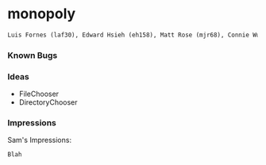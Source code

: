 # monopoly
```md
Luis Fornes (laf30), Edward Hsieh (eh158), Matt Rose (mjr68), Connie Wu (cw342), Stephanie Zhang (slz6), Sam Zhang (syz5)
```

### Known Bugs

### Ideas
- FileChooser 
- DirectoryChooser

### Impressions

Sam's Impressions:
```md
Blah
```




